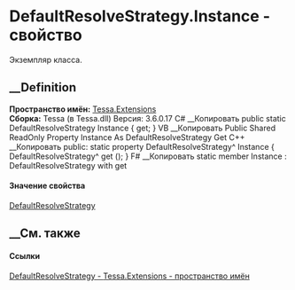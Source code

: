 # DefaultResolveStrategy.Instance - свойство
Экземпляр класса.
##  __Definition
 **Пространство имён:** [Tessa.Extensions](N_Tessa_Extensions.htm)  
 **Сборка:** Tessa (в Tessa.dll) Версия: 3.6.0.17
C# __Копировать
     public static DefaultResolveStrategy Instance { get; }
VB __Копировать
     Public Shared ReadOnly Property Instance As DefaultResolveStrategy
    	Get
C++ __Копировать
     public:
    static property DefaultResolveStrategy^ Instance {
    	DefaultResolveStrategy^ get ();
    }
F# __Копировать
     static member Instance : DefaultResolveStrategy with get
#### Значение свойства
[DefaultResolveStrategy](T_Tessa_Extensions_DefaultResolveStrategy.htm)
##  __См. также
#### Ссылки
[DefaultResolveStrategy - ](T_Tessa_Extensions_DefaultResolveStrategy.htm)
[Tessa.Extensions - пространство имён](N_Tessa_Extensions.htm)
